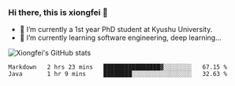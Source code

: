 ### Hi there, this is xiongfei 👋


- 🔭 I’m currently a 1st year PhD student at Kyushu University.
- 🌱 I’m currently learning software engineering, deep learning...

<!--
**Toma62299781/Toma62299781** is a ✨ _special_ ✨ repository because its `README.md` (this file) appears on your GitHub profile.
Here are some ideas to get you started:
-->

![Xiongfei's GitHub stats](https://github-readme-stats.vercel.app/api?username=Toma62299781)

<!--START_SECTION:waka-->
```text
Markdown   2 hrs 23 mins   ████████████████▓░░░░░░░░   67.15 % 
Java       1 hr 9 mins     ████████░░░░░░░░░░░░░░░░░   32.63 % 
```
<!--END_SECTION:waka-->

